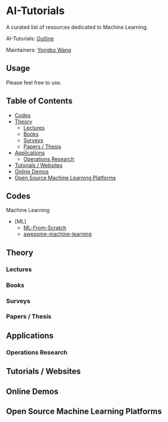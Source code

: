 # AI-Tutorials

A curated list of resources dedicated to Machine Learning.

AI-Tutorials: [Outline](https://github.com/yongbowin/AI-Tutorials)

Maintainers: [Yongbo Wang](https://github.com/yongbowin)


## Usage
Please feel free to use.

## Table of Contents

 - [Codes](#codes)
 - [Theory](#theory)
   - [Lectures](#lectures)
   - [Books](#books)
   - [Surveys](#surveys)
   - [Papers / Thesis](#papers--thesis)
 - [Applications](#applications)
   - [Operations Research](#operations-research)
 - [Tutorials / Websites](#tutorials--websites)
 - [Online Demos](#online-demos)
 - [Open Source Machine Learning Platforms](#open-source-machine-learning-platforms)

## Codes
Machine Learning
 - [ML]
   - [ML-From-Scratch](https://github.com/eriklindernoren/ML-From-Scratch)
   - [awesome-machine-learning](https://github.com/aymericdamien/awesome-machine-learning)

## Theory

### Lectures

### Books

### Surveys

### Papers / Thesis

## Applications

### Operations Research

## Tutorials / Websites

## Online Demos

## Open Source Machine Learning Platforms









